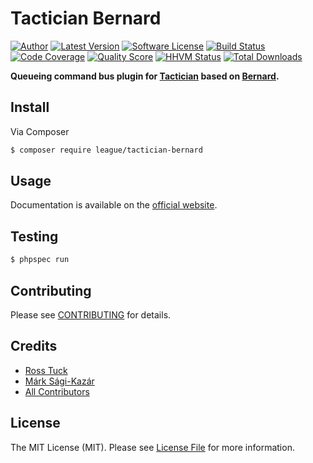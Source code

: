 # Tactician Bernard

[![Author](http://img.shields.io/badge/author-@sagikazarmark-blue.svg?style=flat-square)](https://twitter.com/sagikazarmark)
[![Latest Version](https://img.shields.io/github/release/thephpleague/tactician-bernard.svg?style=flat-square)](https://github.com/thephpleague/tactician-bernard/releases)
[![Software License](https://img.shields.io/badge/license-MIT-brightgreen.svg?style=flat-square)](LICENSE)
[![Build Status](https://img.shields.io/travis/thephpleague/tactician-bernard.svg?style=flat-square)](https://travis-ci.org/thephpleague/tactician-bernard)
[![Code Coverage](https://img.shields.io/scrutinizer/coverage/g/thephpleague/tactician-bernard.svg?style=flat-square)](https://scrutinizer-ci.com/g/thephpleague/tactician-bernard)
[![Quality Score](https://img.shields.io/scrutinizer/g/thephpleague/tactician-bernard.svg?style=flat-square)](https://scrutinizer-ci.com/g/thephpleague/tactician-bernard)
[![HHVM Status](https://img.shields.io/hhvm/league/tactician-bernard.svg?style=flat-square)](http://hhvm.h4cc.de/package/league/tactician-bernard)
[![Total Downloads](https://img.shields.io/packagist/dt/league/tactician-bernard.svg?style=flat-square)](https://packagist.org/packages/league/tactician-bernard)

**Queueing command bus plugin for [Tactician](http://tactician.thephpleague.com) based on [Bernard](https://bernard.readthedocs.org/).**


## Install

Via Composer

``` bash
$ composer require league/tactician-bernard
```


## Usage

Documentation is available on the [official website](http://tactician.thephpleague.com/plugins/bernard/).


## Testing

``` bash
$ phpspec run
```


## Contributing

Please see [CONTRIBUTING](CONTRIBUTING.md) for details.


## Credits

- [Ross Tuck](https://github.com/rosstuck)
- [Márk Sági-Kazár](https://github.com/sagikazarmark)
- [All Contributors](https://github.com/thephpleague/tactician-bernard/contributors)


## License

The MIT License (MIT). Please see [License File](LICENSE) for more information.

